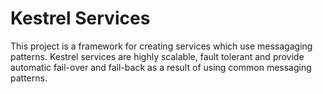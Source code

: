 # Kestrel Services
This project is a framework for creating services which use messagaging patterns. Kestrel services are highly scalable, fault tolerant and provide automatic fail-over and fall-back as a result of using common messaging patterns.

